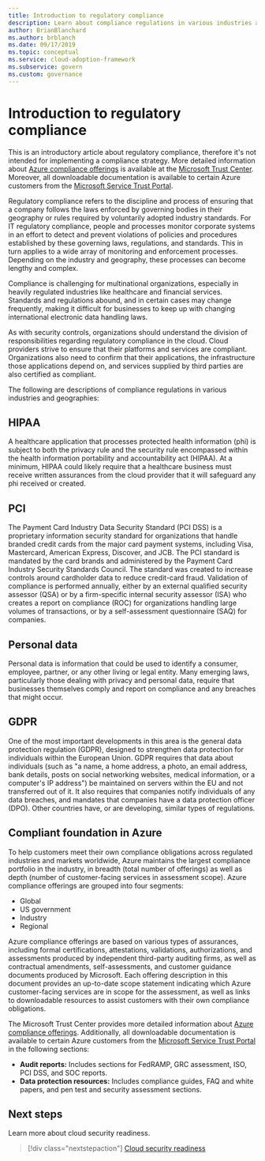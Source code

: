 ```yaml
---
title: Introduction to regulatory compliance
description: Learn about compliance regulations in various industries and geographies that may affect cloud governance.
author: BrianBlanchard
ms.author: brblanch
ms.date: 09/17/2019
ms.topic: conceptual
ms.service: cloud-adoption-framework
ms.subservice: govern
ms.custom: governance
---
```


# Introduction to regulatory compliance

This is an introductory article about regulatory compliance, therefore it's not intended for implementing a compliance strategy. More detailed information about [Azure compliance offerings](https://aka.ms/allcompliance) is available at the [Microsoft Trust Center](https://www.microsoft.com/trust-center). Moreover, all downloadable documentation is available to certain Azure customers from the [Microsoft Service Trust Portal](https://servicetrust.microsoft.com).

Regulatory compliance refers to the discipline and process of ensuring that a company follows the laws enforced by governing bodies in their geography or rules required by voluntarily adopted industry standards. For IT regulatory compliance, people and processes monitor corporate systems in an effort to detect and prevent violations of policies and procedures established by these governing laws, regulations, and standards. This in turn applies to a wide array of monitoring and enforcement processes. Depending on the industry and geography, these processes can become lengthy and complex.

Compliance is challenging for multinational organizations, especially in heavily regulated industries like healthcare and financial services. Standards and regulations abound, and in certain cases may change frequently, making it difficult for businesses to keep up with changing international electronic data handling laws.

As with security controls, organizations should understand the division of responsibilities regarding regulatory compliance in the cloud. Cloud providers strive to ensure that their platforms and services are compliant. Organizations also need to confirm that their applications, the infrastructure those applications depend on, and services supplied by third parties are also certified as compliant.

The following are descriptions of compliance regulations in various industries and geographies:

<!-- docsTest:ignore PHI "Health Information Portability and Accountability Act" -->

## HIPAA

A healthcare application that processes protected health information (phi) is subject to both the privacy rule and the security rule encompassed within the health information portability and accountability act (HIPAA). At a minimum, HIPAA could likely require that a healthcare business must receive written assurances from the cloud provider that it will safeguard any phi received or created.

<!-- docutune:ignore Discover -->
<!-- cSpell:ignore Visa Mastercard -->

## PCI

The Payment Card Industry Data Security Standard (PCI DSS) is a proprietary information security standard for organizations that handle branded credit cards from the major card payment systems, including Visa, Mastercard, American Express, Discover, and JCB. The PCI standard is mandated by the card brands and administered by the Payment Card Industry Security Standards Council. The standard was created to increase controls around cardholder data to reduce credit-card fraud. Validation of compliance is performed annually, either by an external qualified security assessor (QSA) or by a firm-specific internal security assessor (ISA) who creates a report on compliance (ROC) for organizations handling large volumes of transactions, or by a self-assessment questionnaire (SAQ) for companies.

## Personal data

Personal data is information that could be used to identify a consumer, employee, partner, or any other living or legal entity. Many emerging laws, particularly those dealing with privacy and personal data, require that businesses themselves comply and report on compliance and any breaches that might occur.

## GDPR

One of the most important developments in this area is the general data protection regulation (GDPR), designed to strengthen data protection for individuals within the European Union. GDPR requires that data about individuals (such as "a name, a home address, a photo, an email address, bank details, posts on social networking websites, medical information, or a computer's IP address") be maintained on servers within the EU and not transferred out of it. It also requires that companies notify individuals of any data breaches, and mandates that companies have a data protection officer (DPO). Other countries have, or are developing, similar types of regulations.

## Compliant foundation in Azure

To help customers meet their own compliance obligations across regulated industries and markets worldwide, Azure maintains the largest compliance portfolio in the industry, in breadth (total number of offerings) as well as depth (number of customer-facing services in assessment scope). Azure compliance offerings are grouped into four segments:

- Global
- US government
- Industry
- Regional

Azure compliance offerings are based on various types of assurances, including formal certifications, attestations, validations, authorizations, and assessments produced by independent third-party auditing firms, as well as contractual amendments, self-assessments, and customer guidance documents produced by Microsoft. Each offering description in this document provides an up-to-date scope statement indicating which Azure customer-facing services are in scope for the assessment, as well as links to downloadable resources to assist customers with their own compliance obligations.

The Microsoft Trust Center provides more detailed information about [Azure compliance offerings](https://www.microsoft.com/trust-center/compliance/compliance-overview). Additionally, all downloadable documentation is available to certain Azure customers from the [Microsoft Service Trust Portal](https://servicetrust.microsoft.com) in the following sections:

- **Audit reports:** Includes sections for FedRAMP, GRC assessment, ISO, PCI DSS, and SOC reports.
- **Data protection resources:** Includes compliance guides, FAQ and white papers, and pen test and security assessment sections.

## Next steps

Learn more about cloud security readiness.

> [!div class="nextstepaction"]
> [Cloud security readiness](./cloud-security-readiness.md)
